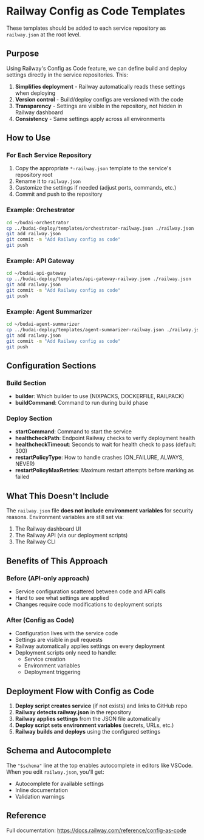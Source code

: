 # Railway Config as Code Templates

These templates should be added to each service repository as `railway.json` at the root level.

## Purpose

Using Railway's Config as Code feature, we can define build and deploy settings directly in the service repositories. This:

1. **Simplifies deployment** - Railway automatically reads these settings when deploying
2. **Version control** - Build/deploy configs are versioned with the code
3. **Transparency** - Settings are visible in the repository, not hidden in Railway dashboard
4. **Consistency** - Same settings apply across all environments

## How to Use

### For Each Service Repository

1. Copy the appropriate `*-railway.json` template to the service's repository root
2. Rename it to `railway.json`
3. Customize the settings if needed (adjust ports, commands, etc.)
4. Commit and push to the repository

### Example: Orchestrator

```bash
cd ~/budai-orchestrator
cp ../budai-deploy/templates/orchestrator-railway.json ./railway.json
git add railway.json
git commit -m "Add Railway config as code"
git push
```

### Example: API Gateway

```bash
cd ~/budai-api-gateway
cp ../budai-deploy/templates/api-gateway-railway.json ./railway.json
git add railway.json
git commit -m "Add Railway config as code"
git push
```

### Example: Agent Summarizer

```bash
cd ~/budai-agent-summarizer
cp ../budai-deploy/templates/agent-summarizer-railway.json ./railway.json
git add railway.json
git commit -m "Add Railway config as code"
git push
```

## Configuration Sections

### Build Section

- **builder**: Which builder to use (NIXPACKS, DOCKERFILE, RAILPACK)
- **buildCommand**: Command to run during build phase

### Deploy Section

- **startCommand**: Command to start the service
- **healthcheckPath**: Endpoint Railway checks to verify deployment health
- **healthcheckTimeout**: Seconds to wait for health check to pass (default: 300)
- **restartPolicyType**: How to handle crashes (ON_FAILURE, ALWAYS, NEVER)
- **restartPolicyMaxRetries**: Maximum restart attempts before marking as failed

## What This Doesn't Include

The `railway.json` file **does not include environment variables** for security reasons. Environment variables are still set via:

1. The Railway dashboard UI
2. The Railway API (via our deployment scripts)
3. The Railway CLI

## Benefits of This Approach

### Before (API-only approach)
- Service configuration scattered between code and API calls
- Hard to see what settings are applied
- Changes require code modifications to deployment scripts

### After (Config as Code)
- Configuration lives with the service code
- Settings are visible in pull requests
- Railway automatically applies settings on every deployment
- Deployment scripts only need to handle:
  - Service creation
  - Environment variables
  - Deployment triggering

## Deployment Flow with Config as Code

1. **Deploy script creates service** (if not exists) and links to GitHub repo
2. **Railway detects railway.json** in the repository
3. **Railway applies settings** from the JSON file automatically
4. **Deploy script sets environment variables** (secrets, URLs, etc.)
5. **Railway builds and deploys** using the configured settings

## Schema and Autocomplete

The `"$schema"` line at the top enables autocomplete in editors like VSCode. When you edit `railway.json`, you'll get:
- Autocomplete for available settings
- Inline documentation
- Validation warnings

## Reference

Full documentation: https://docs.railway.com/reference/config-as-code

